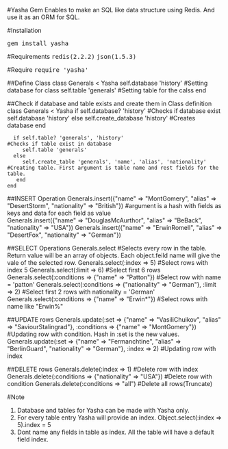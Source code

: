 #Yasha Gem
Enables to make an SQL like data structure using Redis. And use it as an ORM for SQL.

#Installation

<tt>gem install yasha</tt>

#Requirements 
<tt>redis(2.2.2)</tt>
<tt>json(1.5.3)</tt>

#Require
<tt>require 'yasha'</tt>

##Define Class
    class Generals < Yasha
      self.database 'history' #Setting database for class
      self.table 'generals'   #Setting table for the calss
    end

##Check if database and table exists and create them in Class definition
    class Generals  < Yasha
      if self.database? 'history'    #Checks if database exist
        self.database 'history'
      else
        self.create_database 'history' #Creates database
      end

      if self.table? 'generals', 'history'                          #Checks if table exist in database
         self.table 'generals'
      else
         self.create_table 'generals', 'name', 'alias', 'nationality' #Creating table. First argument is table name and rest fields for the table.
       end
    end

##INSERT Operation
    Generals.insert({"name" => "MontGomery", "alias" => "DesertStorm", "nationality" => "British"}) #argument is a hash with fields as keys and data for each field as value  
    Generals.insert({"name" => "DouglasMcAurthor", "alias" => "BeBack", "nationality" => "USA"})
    Generals.insert({"name" => "ErwinRomell", "alias" => "DesertFox", "nationality" => "German"})

##SELECT Operations
    Generals.select                                                          #Selects every row in the table. Return value will be an array of objects. Each object.feild name will give the vale of the selected row.
    Generals.select(:index => 5)                                             #Select rows with index 5
    Generals.select(:limit => 6)                                             #Select first 6 rows
    Generals.select(:conditions => {"name" => "Patton"})                     #Select row with name = 'patton'
    Generals.select(:conditions => {"nationality" => "German"}, :limit => 2) #Select first 2 rows with nationality = 'German'
    Generals.select(:conditions => {"name" => "Erwin*"})                     #Select rows with name like "Erwin%"

##UPDATE rows
    Generals.update(:set => {"name" => "VasiliChuikov", "alias" => "SaviourStalingrad"}, :conditions => {"name" => "MontGomery"}) #Updating row with 
    condition. Hash in :set is the new values.
    Generals.update(:set => {"name" => "Fermanchtine", "alias" => "BerlinGuard", "nationality" => "German"}, :index => 2)         #Updating row with index

##DELETE rows
    Generals.delete(:index => 1)                             #Delete row with index
    Generals.delete(:conditions => {"nationality" => "USA"}) #Delete row with condition
    Generals.delete(:conditions => "all")                    #Delete all rows(Truncate)

#Note
1. Database and tables for Yasha can be made with Yasha only.
2. For every table entry Yasha will provide an index. Object.select(:index => 5).index = 5
3. Dont name any fields in table as index. All the table will have a default field index.
